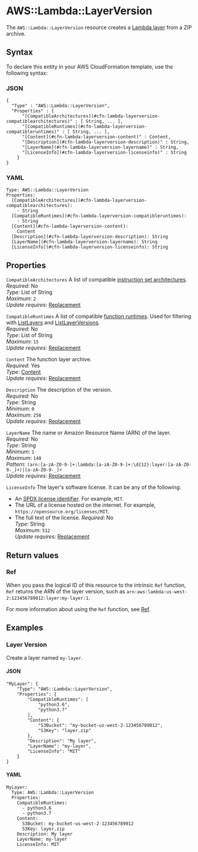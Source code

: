 # AWS::Lambda::LayerVersion<a name="aws-resource-lambda-layerversion"></a>

The `AWS::Lambda::LayerVersion` resource creates a [Lambda layer](https://docs.aws.amazon.com/lambda/latest/dg/configuration-layers.html) from a ZIP archive\.

## Syntax<a name="aws-resource-lambda-layerversion-syntax"></a>

To declare this entity in your AWS CloudFormation template, use the following syntax:

### JSON<a name="aws-resource-lambda-layerversion-syntax.json"></a>

```
{
  "Type" : "AWS::Lambda::LayerVersion",
  "Properties" : {
      "[CompatibleArchitectures](#cfn-lambda-layerversion-compatiblearchitectures)" : [ String, ... ],
      "[CompatibleRuntimes](#cfn-lambda-layerversion-compatibleruntimes)" : [ String, ... ],
      "[Content](#cfn-lambda-layerversion-content)" : Content,
      "[Description](#cfn-lambda-layerversion-description)" : String,
      "[LayerName](#cfn-lambda-layerversion-layername)" : String,
      "[LicenseInfo](#cfn-lambda-layerversion-licenseinfo)" : String
    }
}
```

### YAML<a name="aws-resource-lambda-layerversion-syntax.yaml"></a>

```
Type: AWS::Lambda::LayerVersion
Properties: 
  [CompatibleArchitectures](#cfn-lambda-layerversion-compatiblearchitectures): 
    - String
  [CompatibleRuntimes](#cfn-lambda-layerversion-compatibleruntimes): 
    - String
  [Content](#cfn-lambda-layerversion-content): 
    Content
  [Description](#cfn-lambda-layerversion-description): String
  [LayerName](#cfn-lambda-layerversion-layername): String
  [LicenseInfo](#cfn-lambda-layerversion-licenseinfo): String
```

## Properties<a name="aws-resource-lambda-layerversion-properties"></a>

`CompatibleArchitectures`  <a name="cfn-lambda-layerversion-compatiblearchitectures"></a>
A list of compatible [instruction set architectures](https://docs.aws.amazon.com/lambda/latest/dg/foundation-arch.html)\.  
*Required*: No  
*Type*: List of String  
*Maximum*: `2`  
*Update requires*: [Replacement](https://docs.aws.amazon.com/AWSCloudFormation/latest/UserGuide/using-cfn-updating-stacks-update-behaviors.html#update-replacement)

`CompatibleRuntimes`  <a name="cfn-lambda-layerversion-compatibleruntimes"></a>
A list of compatible [function runtimes](https://docs.aws.amazon.com/lambda/latest/dg/lambda-runtimes.html)\. Used for filtering with [ListLayers](https://docs.aws.amazon.com/lambda/latest/dg/API_ListLayers.html) and [ListLayerVersions](https://docs.aws.amazon.com/lambda/latest/dg/API_ListLayerVersions.html)\.  
*Required*: No  
*Type*: List of String  
*Maximum*: `15`  
*Update requires*: [Replacement](https://docs.aws.amazon.com/AWSCloudFormation/latest/UserGuide/using-cfn-updating-stacks-update-behaviors.html#update-replacement)

`Content`  <a name="cfn-lambda-layerversion-content"></a>
The function layer archive\.  
*Required*: Yes  
*Type*: [Content](aws-properties-lambda-layerversion-content.md)  
*Update requires*: [Replacement](https://docs.aws.amazon.com/AWSCloudFormation/latest/UserGuide/using-cfn-updating-stacks-update-behaviors.html#update-replacement)

`Description`  <a name="cfn-lambda-layerversion-description"></a>
The description of the version\.  
*Required*: No  
*Type*: String  
*Minimum*: `0`  
*Maximum*: `256`  
*Update requires*: [Replacement](https://docs.aws.amazon.com/AWSCloudFormation/latest/UserGuide/using-cfn-updating-stacks-update-behaviors.html#update-replacement)

`LayerName`  <a name="cfn-lambda-layerversion-layername"></a>
The name or Amazon Resource Name \(ARN\) of the layer\.  
*Required*: No  
*Type*: String  
*Minimum*: `1`  
*Maximum*: `140`  
*Pattern*: `(arn:[a-zA-Z0-9-]+:lambda:[a-zA-Z0-9-]+:\d{12}:layer:[a-zA-Z0-9-_]+)|[a-zA-Z0-9-_]+`  
*Update requires*: [Replacement](https://docs.aws.amazon.com/AWSCloudFormation/latest/UserGuide/using-cfn-updating-stacks-update-behaviors.html#update-replacement)

`LicenseInfo`  <a name="cfn-lambda-layerversion-licenseinfo"></a>
The layer's software license\. It can be any of the following:  
+ An [SPDX license identifier](https://spdx.org/licenses/)\. For example, `MIT`\.
+ The URL of a license hosted on the internet\. For example, `https://opensource.org/licenses/MIT`\.
+ The full text of the license\.
*Required*: No  
*Type*: String  
*Maximum*: `512`  
*Update requires*: [Replacement](https://docs.aws.amazon.com/AWSCloudFormation/latest/UserGuide/using-cfn-updating-stacks-update-behaviors.html#update-replacement)

## Return values<a name="aws-resource-lambda-layerversion-return-values"></a>

### Ref<a name="aws-resource-lambda-layerversion-return-values-ref"></a>

 When you pass the logical ID of this resource to the intrinsic `Ref` function, `Ref` returns the ARN of the layer version, such as `arn:aws:lambda:us-west-2:123456789012:layer:my-layer:1`\.

For more information about using the `Ref` function, see [Ref](https://docs.aws.amazon.com/AWSCloudFormation/latest/UserGuide/intrinsic-function-reference-ref.html)\.

## Examples<a name="aws-resource-lambda-layerversion--examples"></a>



### Layer Version<a name="aws-resource-lambda-layerversion--examples--Layer_Version"></a>

Create a layer named `my-layer`\.

#### JSON<a name="aws-resource-lambda-layerversion--examples--Layer_Version--json"></a>

```
"MyLayer": {
    "Type": "AWS::Lambda::LayerVersion",
    "Properties": {
        "CompatibleRuntimes": [
            "python3.6",
            "python3.7"
        ],
        "Content": {
            "S3Bucket": "my-bucket-us-west-2-123456789012",
            "S3Key": "layer.zip"
        },
        "Description": "My layer",
        "LayerName": "my-layer",
        "LicenseInfo": "MIT"
    }
}
```

#### YAML<a name="aws-resource-lambda-layerversion--examples--Layer_Version--yaml"></a>

```
MyLayer:
  Type: AWS::Lambda::LayerVersion
  Properties:
    CompatibleRuntimes:
      - python3.6
      - python3.7
    Content:
      S3Bucket: my-bucket-us-west-2-123456789012
      S3Key: layer.zip
    Description: My layer
    LayerName: my-layer
    LicenseInfo: MIT
```